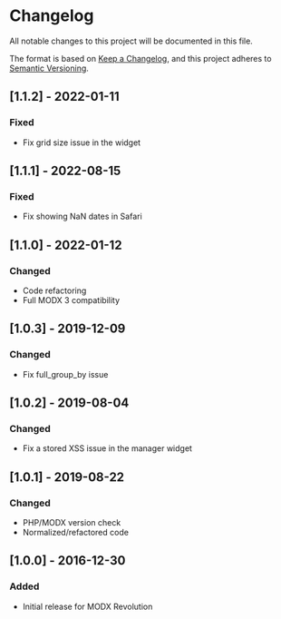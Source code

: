 # Changelog

All notable changes to this project will be documented in this file.

The format is based on [Keep a Changelog](https://keepachangelog.com/en/1.1.0/),
and this project adheres to [Semantic Versioning](https://semver.org/spec/v2.0.0.html).

## [1.1.2] - 2022-01-11

### Fixed

- Fix grid size issue in the widget

## [1.1.1] - 2022-08-15

### Fixed

- Fix showing NaN dates in Safari

## [1.1.0] - 2022-01-12

### Changed

- Code refactoring
- Full MODX 3 compatibility

## [1.0.3] - 2019-12-09

### Changed

- Fix full_group_by issue

## [1.0.2] - 2019-08-04

### Changed

- Fix a stored XSS issue in the manager widget

## [1.0.1] - 2019-08-22

### Changed

- PHP/MODX version check
- Normalized/refactored code 

## [1.0.0] - 2016-12-30

### Added

- Initial release for MODX Revolution
